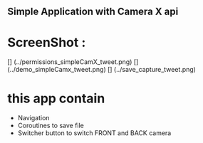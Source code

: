 ## Simple Application with Camera X api 

# ScreenShot : 
[] (../permissions_simpleCamX_tweet.png)
[] (../demo_simpleCamx_tweet.png)
[] (../save_capture_tweet.png)
# this app contain 
- Navigation 
- Coroutines to save file 
- Switcher button to switch FRONT and BACK camera 

